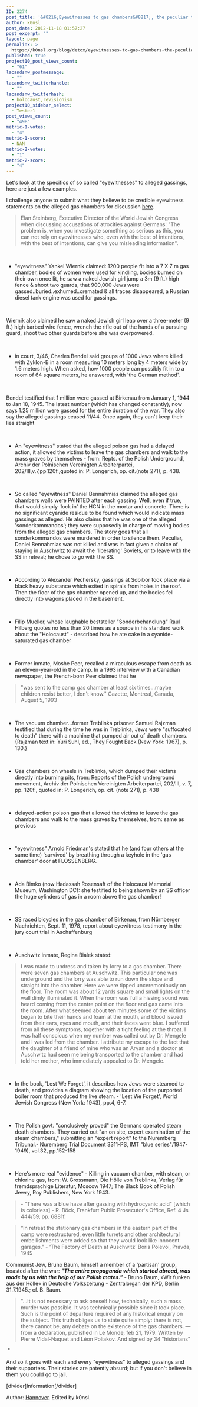 ```yaml
---
ID: 2274
post_title: '&#8216;Eyewitnesses to gas chambers&#8217;, the peculiar things they say'
author: k0nsl
post_date: 2012-11-18 01:57:27
post_excerpt: ""
layout: page
permalink: >
  https://k0nsl.org/blog/detox/eyewitnesses-to-gas-chambers-the-peculiar-things-they-say/
published: true
project10_post_views_count:
  - "61"
lacandsnw_postmessage:
  - ""
lacandsnw_twitterhandle:
  - ""
lacandsnw_twitterhash:
  - holocaust,revisionism
project10_sidebar_select:
  - Tester1
post_views_count:
  - "498"
metric-1-votes:
  - "4"
metric-1-score:
  - NAN
metric-2-votes:
  - "1"
metric-2-score:
  - "4"
---
```

Let's look at the specifics of so called "eyewitnesses" to alleged gassings, here are just a few examples.

I challenge anyone to submit what they believe to be credible eyewitness statements on the alleged gas chambers for discussion <a href="https://forum.codoh.com/viewtopic.php?t=790" target="_blank">here</a>.
<blockquote>Elan Steinberg, Executive Director of the World Jewish Congress when discussing accusations of atrocities against Germans:
"The problem is, when you investigate something as serious as this, you can not rely on eyewitnesses who, even with the best of intentions, with the best of intentions, can give you misleading information".</blockquote>
&nbsp;

- "eyewitness" Yankel Wiernik claimed: 1200 people fit into a 7 X 7 m gas chamber, bodies of women were used for kindling, bodies burned on their own once lit, he saw a naked Jewish girl jump a 3m (9 ft.) high fence &amp; shoot two guards, that 900,000 Jews were gassed..buried..exhumed..cremated &amp; all traces disappeared, a Russian diesel tank engine was used for gassings.

&nbsp;

Wiernik also claimed he saw a naked Jewish girl leap over a three-meter (9 ft.) high barbed wire fence, wrench the rifle out of the hands of a pursuing guard, shoot two other guards before she was overpowered.

&nbsp;

- in court, 3/46, Charles Bendel said groups of 1000 Jews where killed with Zyklon-B in a room measuring 10 meters long by 4 meters wide by 1.6 meters high. When asked, how 1000 people can possibly fit in to a room of 64 square meters, he answered, with 'the German method'.

&nbsp;

Bendel testified that 1 million were gassed at Birkenau from January 1, 1944 to Jan 18, 1945. The latest number (which has changed constantly), now says 1.25 million were gassed for the entire duration of the war. They also say the alleged gassings ceased 11/44. Once again, they can't keep their lies straight

&nbsp;

- An "eyewitness" stated that the alleged poison gas had a delayed action, it allowed the victims to leave the gas chambers and walk to the mass graves by themselves - from: Repts. of the Polish Underground, Archiv der Polnischen Vereinigten Arbeiterpartei, 202/III,v.7,pp.120f.,quoted in: P. Longerich, op. cit.(note 271), p. 438.

&nbsp;

- So called "eyewitness" Daniel Bennahmias claimed the alleged gas chambers walls were PAINTED after each gassing. Well, even if true, that would simply 'lock in' the HCN in the mortar and concrete. There is no significant cyanide residue to be found which would indicate mass gassings as alleged. He also claims that he was one of the alleged 'sonderkommandos'; they were supposedly in charge of moving bodies from the alleged gas chambers. The story goes that all sonderkommandos were murdered in order to silence them.
Peculiar, Daniel Bennahmias was not killed and was in fact given a choice of staying in Auschwitz to await the 'liberating' Soviets, or to leave with the SS in retreat; he chose to go with the SS.

&nbsp;

- According to Alexander Pechersky, gassings at Sobibór took place via a black heavy substance which exited in spirals from holes in the roof. Then the floor of the gas chamber opened up, and the bodies fell directly into wagons placed in the basement.

&nbsp;

- Filip Mueller, whose laughable beststeller "Sonderbehandlung" Raul Hilberg quotes no less than 20 times as a source in his standard work about the "Holocaust" - described how he ate cake in a cyanide-saturated gas chamber

&nbsp;

- Former inmate, Moshe Peer, recalled a miraculous escape from death as an eleven-year-old in the camp. In a 1993 interview with a Canadian newspaper, the French-born Peer claimed that he
<blockquote>"was sent to the camp gas chamber at least six times...maybe children resist better, I don't know."
Gazette, Montreal, Canada, August 5, 1993</blockquote>
&nbsp;

- The vacuum chamber...former Treblinka prisoner Samuel Rajzman testified that during the time he was in Treblinka, Jews were "suffocated to death" there with a machine that pumped air out of death chambers. {Rajzman text in: Yuri Suhl, ed., They Fought Back (New York: 1967), p. 130.}

&nbsp;

- Gas chambers on wheels in Treblinka, which dumped their victims directly into burning pits, from: Reports of the Polish underground movement, Archiv der Polnischen Vereinigten Arbeiterpartei, 202/III, v. 7, pp. 120f., quoted in: P. Longerich, op. cit. (note 271), p. 438

&nbsp;

- delayed-action poison gas that allowed the victims to leave the gas chambers and walk to the mass graves by themselves, from: same as previous

&nbsp;

- "eyewitness" Arnold Friedman's stated that he (and four others at the same time) 'survived' by breathing through a keyhole in the 'gas chamber' door at FLOSSENBERG.

&nbsp;

- Ada Bimko (now Hadassah Rosensaft of the Holocaust Memorial Museum, Washington DC): she testified to being shown by an SS officer the huge cylinders of gas in a room above the gas chamber!

&nbsp;

- SS raced bicycles in the gas chamber of Birkenau, from Nürnberger Nachrichten, Sept. 11, 1978, report about eyewitness testimony in the jury court trial in Aschaffenburg

&nbsp;

- Auschwitz inmate, Regina Bialek stated:
<blockquote>I was made to undress and taken by lorry to a gas chamber. There were seven gas chambers at Auschwitz. This particular one was underground and the lorry was able to run down the slope and straight into the chamber. Here we were tipped unceremoniously on the floor. The room was about 12 yards square and small lights on the wall dimly illuminated it. When the room was full a hissing sound was heard coming from the centre point on the floor and gas came into the room. After what seemed about ten minutes some of the victims began to bite their hands and foam at the mouth, and blood issued from their ears, eyes and mouth, and their faces went blue. I suffered from all these symptoms, together with a tight feeling at the throat. I was half conscious when my number was called out by Dr. Mengele and I was led from the chamber. I attribute my escape to the fact that the daughter of a friend of mine who was an Aryan and a doctor at Auschwitz had seen me being transported to the chamber and had told her mother, who immediately appealed to Dr. Mengele.</blockquote>
&nbsp;

- In the book, 'Lest We Forget', it describes how Jews were steamed to death, and provides a diagram showing the location of the purported boiler room that produced the live steam. - 'Lest We Forget', World Jewish Congress (New York: 1943), pp.4, 6-7.

&nbsp;

- The Polish govt. "conclusively proved" the Germans operated steam death chambers. They carried out "an on site, expert examination of the steam chambers," submitting an "expert report" to the Nuremberg Tribunal.- Nuremberg Trial Document 3311-PS, IMT "blue series"/1947-1949), vol.32, pp.152-158

&nbsp;

- Here's more real "evidence" - Killing in vacuum chamber, with steam, or chlorine gas, from: W. Grossmann, Die Hölle von Treblinka, Verlag für fremdsprachige Literatur, Moscow 1947; The Black Book of Polish Jewry, Roy Publishers, New York 1943.
<blockquote>- "There was a blue haze after gassing with hydrocyanic acid" [which is colorless] - R. Böck, Frankfurt Public Prosecutor's Office, Ref. 4 Js 444/59, pp. 6881f.</blockquote>
<blockquote>“In retreat the stationary gas chambers in the eastern part of the camp were restructured, even little turrets and other architectural embellishments were added so that they would look like innocent garages." - ‘The Factory of Death at Auschwitz’ Boris Polevoi, Pravda, 1945</blockquote>
Communist Jew, Bruno Baum, himself a member of a 'partisan' group, boasted after the war: <strong><em>"The entire propaganda which started abroad, was made by us with the help of our Polish mates."</em></strong> - Bruno Baum, »Wir funken aus der Hölle« in Deutsche Volkszeitung - Zentralorgan der KPD, Berlin 31.7.1945.; cf. B. Baum.
<blockquote>"…It is not necessary to ask oneself how, technically, such a mass murder was possible. It was technically possible since it took place. Such is the point of departure required of any historical enquiry on the subject. This truth obliges us to state quite simply: there is not, there cannot be, any debate on the existence of the gas chambers. &mdash; from a declaration, published in Le Monde, feb 21, 1979. Written by Pierre Vidal-Naquet and Léon Poliakov. And signed by 34 "historians"</blockquote>
&nbsp;"

And so it goes with each and every "eyewitness" to alleged gassings and their supporters. Their stories are patently absurd; but if you don't believe in them you could go to jail.

[divider]Information[/divider]

Author: <a href="http://forum.codoh.com" title="Hannover @ CODOH" target="_blank">Hannover</a>.
Edited by k0nsl.